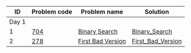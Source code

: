 | ID |Problem code | Problem name| Solution |
|---|---|---|---|
|Day 1|
| 1 |[704](https://leetcode.com/problems/binary-search/)|[Binary Search](https://leetcode.com/problems/binary-search/)|[Binary_Search](/Binary_Search)|
| 2 |[278](https://leetcode.com/problems/first-bad-version/)|[First Bad Version](https://leetcode.com/problems/first-bad-version/)|[First_Bad_Version](/First_Bad_Version)|
